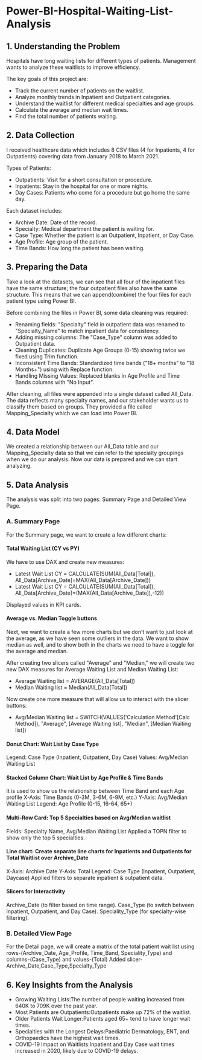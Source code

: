 # Power-BI-Hospital-Waiting-List-Analysis
## 1. Understanding the Problem
Hospitals have long waiting lists for different types of patients. Management wants to analyze these waitlists to improve efficiency.

The key goals of this project are:
* Track the current number of patients on the waitlist.
* Analyze monthly trends in Inpatient and Outpatient categories.
* Understand the waitlist for different medical specialties and age groups.
* Calculate the average and median wait times.
* Find the total number of patients waiting.

## 2. Data Collection
I received healthcare data which includes 8 CSV files (4 for Inpatients, 4 for Outpatients) covering data from January 2018 to March 2021.

Types of Patients:
* Outpatients: Visit for a short consultation or procedure.
* Inpatients: Stay in the hospital for one or more nights.
* Day Cases: Patients who come for a procedure but go home the same day.

Each dataset includes:
* Archive Date: Date of the record.
* Specialty: Medical department the patient is waiting for.
* Case Type: Whether the patient is an Outpatient, Inpatient, or Day Case.
* Age Profile: Age group of the patient.
* Time Bands: How long the patient has been waiting.

## 3. Preparing the Data
Take a look at the datasets, we can see that all four of the inpatient files have the same structure; the four outpatient files also have the same structure. This means that we can append(combine) the four files for each patient type using Power BI.

Before combining the files in Power BI, some data cleaning was required:
* Renaming fields: "Specialty" field in outpatient data was renamed to "Specialty_Name" to match inpatient data for consistency.
* Adding missing columns: The "Case_Type" column was added to Outpatient data.
* Cleaning Duplicates: Duplicate Age Groups (0-15) showing twice we fixed using Trim function.
* Inconsistent Time Bands: Standardized time bands ("18+ months" to "18 Months+") using  with Replace function.
* Handling Missing Values: Replaced blanks in Age Profile and Time Bands columns with "No Input".

After cleaning, all files were appended into a single dataset called All_Data.
The data reflects many specialty names, and our stakeholder wants us to classify them based on groups. They provided a file called Mapping_Specialty which we can load into Power BI.

## 4. Data Model
We created a relationship between our All_Data table and our Mapping_Specialty data so that we can refer to the specialty groupings when we do our analysis.
Now our data is prepared and we can start analyzing.

## 5. Data Analysis 
The analysis was split into two pages: Summary Page and Detailed View Page.

### A. Summary Page
For the Summary page, we want to create a few different charts:

#### Total Waiting List (CY vs PY)
We have to use DAX and create new measures:

* Latest Wait List CY = CALCULATE(SUM(All_Data[Total]), All_Data[Archive_Date]=MAX(All_Data[Archive_Date]))
* Latest Wait List CY = CALCULATE(SUM(All_Data[Total]), All_Data[Archive_Date]=(MAX(All_Data[Archive_Date]),-12))
  
Displayed values in KPI cards.

#### Average vs. Median Toggle buttons
Next, we want to create a few more charts but we don’t want to just look at the average, as we have seen some outliers in the data. We want to show median as well, and to show both in the charts we need to have a toggle for the average and median.

After creating two slicers called "Average" and "Median," we will create two new DAX measures for Average Waiting List and Median Waiting List:
* Average Waiting list = AVERAGE(All_Data[Total])
* Median Waiting list = Median(All_Data[Total])

Now create one more measure that will allow us to interact with the slicer buttons:
* Avg/Median Waiting list = SWITCH(VALUES('Calculation Method'[Calc Method]), "Average", [Average Waiting list], "Median", [Median Waiting list])

#### Donut Chart: Wait List by Case Type
Legend: Case Type (Inpatient, Outpatient, Day Case)
Values: Avg/Median Waiting List

#### Stacked Column Chart: Wait List by Age Profile & Time Bands
It is used to show us the relationship between Time Band and each Age profile
X-Axis: Time Bands (0-3M, 3-6M, 6-9M, etc.)
Y-Axis: Avg/Median Waiting List
Legend: Age Profile (0-15, 16-64, 65+)

#### Multi-Row Card: Top 5 Specialties based on Avg/Median waitlist
Fields: Specialty Name, Avg/Median Waiting List
Applied a TOPN filter to show only the top 5 specialties.

#### Line chart: Create separate line charts for Inpatients and Outpatients for Total Waitlist over Archive_Date
X-Axis: Archive Date
Y-Axis: Total 
Legend: Case Type (Inpatient, Outpatient, Daycase)
Applied filters to separate inpatient & outpatient data.

#### Slicers for Interactivity
Archive_Date (to filter based on time range).
Case_Type (to switch between Inpatient, Outpatient, and Day Case).
Speciality_Type (for specialty-wise filtering).

### B. Detailed View Page
For the Detail page, we will create a matrix of the total patient wait list using rows-(Archive_Date, Age_Profile, Time_Band, Speciality_Type) and columns-(Case_Type) and values-(Total)
Added slicer-Archive_Date,Case_Type,Specialty_Type

## 6. Key Insights from the Analysis
* Growing Waiting Lists:The number of people waiting increased from 640K to 709K over the past year.
* Most Patients are Outpatients:Outpatients make up 72% of the waitlist.
* Older Patients Wait Longer:Patients aged 65+ tend to have longer wait times.
* Specialties with the Longest Delays:Paediatric Dermatology, ENT, and Orthopaedics have the highest wait times.
* COVID-19 Impact on Waitlists:Inpatient and Day Case wait times increased in 2020, likely due to COVID-19 delays.

